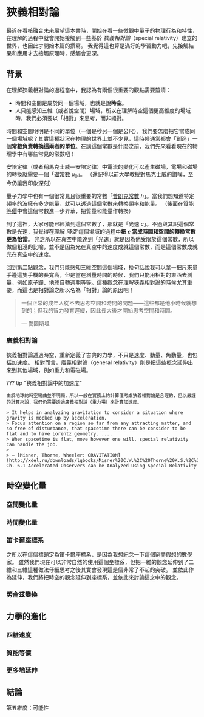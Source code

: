 # 狹義相對論

最近在看[核融合未來展望](./future-of-fusion-energy/index.md)這本書時，開始在看一些微觀中量子的物理行為和特性，在理解的過程中就會開始接觸到一些基於 _狹義相對論_（special relativity）建立的世界，也因此才開始本篇的撰寫。
我覺得這也算是滿好的學習動力吧，先接觸結果和應用才去接觸原理時，感觸會更深。

## 背景

在理解狹義相對論的過程當中，我認為有兩個很重要的觀點需要釐清：

-   時間和空間是屬於同一個場域，也就是說**時空**。
-   人只能感知三維（或者說空間）場域，所以在理解時空這個更高維度的場域時，我們必須要以「相對」來思考，而非絕對。

時間和空間明明是不同的單位（一個是秒另一個是公尺），我們要怎麼把它當成同一個場域呢？其實這種狀況在物理的世界上並不少見，這時候通常都會「創造」一個**常數負責轉換這兩者的單位**。在講這個常數是什麼之前，我們先來看看現在的物理學中有哪些常見的常數吧！

安培定律（或者稱馬克士威—安培定律）中電流的變化可以產生磁場，電場和磁場的轉換就需要一個「[磁常數](https://zh.wikipedia.org/zh-tw/真空磁导率) $\mu_0$」。
（還記得以前大學教授對馬克士威的讚嘆，至今仍讓我印象深刻）

量子力學中也有一個很常見且很重要的常數「[普朗克常數](https://zh.wikipedia.org/zh-tw/普朗克常数) $h$」。當我們想知道特定頻率的波擁有多少能量，就可以透過這個常數來轉換頻率和能量。
（後面在[質能等價](#_11)中會這個常數進一步昇華，把質量和能量作轉換）

到了這裡，大家可能已經猜到這個常數了，那就是「光速 $c$」。不過與其說這個常數是光速，我覺得在理解 _時空_ 這個場域的過程中**把 $c$ 當成時間和空間的轉換常數更為恰當**。
光之所以在真空中能達到「光速」就是因為他受限於這個常數，所以做個粗淺的比喻，並不是因為光在真空中的速度成就這個常數，而是這個常數成就光在真空中的速度。

回到第二點觀念，我們只能感知三維空間這個場域，換句話說我可以拿一把尺來量手邊這隻手機的長寬高，但是當在測量時間的時候，我們只能用相對的東西去測量，例如原子鐘、地球自轉週期等等。這種觀念在理解狹義相對論的時候尤其重要，而這也是相對論之所以名為「相對」論的原因吧！

> 一個正常的成年人從不去思考空間和時間的問題——這些都是他小時候就想到的；但我的智力發育遲緩，因此長大後才開始思考空間和時間。
>
> — 愛因斯坦

### 廣義相對論

狹義相對論透過時空，重新定義了古典的力學，不只是速度、動量、角動量，也包括加速度。
相對而言，廣義相對論（general relativity）則是把這些概念延伸出來到其他場域，例如重力和電磁場。

??? tip "狹義相對論中的加速度"

    由於地球的時空彎曲並不明顯，所以一般在實務上的計算僅考慮狹義相對論是合理的，但以嚴謹的計算來說，我們仍需要透過廣義相對論（重力場）來計算加速度。

    > It helps in analyzing gravitation to consider a situation where gravity is mocked up by acceleration.
    > Focus attention on a region so far from any attracting matter, and so free of disturbance, that spacetime there can be consider to be flat and to have Lorentz geometry. ....
    > When spacetime is flat, move however one will, special relativity can handle the job.
    >
    > — [Misner, Thorne, Wheeler: GRAVITATION](http://xdel.ru/downloads/lgbooks/Misner%20C.W.%2C%20Thorne%20K.S.%2C%20Wheeler%20J.A.%20Gravitation%20%28Freeman%2C%201973%29%28K%29%28T%29%281304s%29_PGr_.pdf) Ch. 6.1 Accelerated Observers can be Analyzed Using Special Relativity

## 時空變化量

### 空間變化量

### 時間變化量

### 笛卡爾座標系

之所以在這個標題定為笛卡爾座標系，是因為我想紀念一下這個窮盡假想的數學家。
雖然我們現在可以非常自然的使用這個坐標系，但把一維的觀念延伸到了二維和三維這種做法仔細思考之後其實會發現這是個非常了不起的突破。
並依此作為延伸，我們將把時空的觀念延伸到座標系，並依此來討論這之中的觀念。

### 勞侖茲變換

## 力學的進化

### 四維速度

### 質能等價

### 更多地延伸

## 結論

第五維度：可能性
